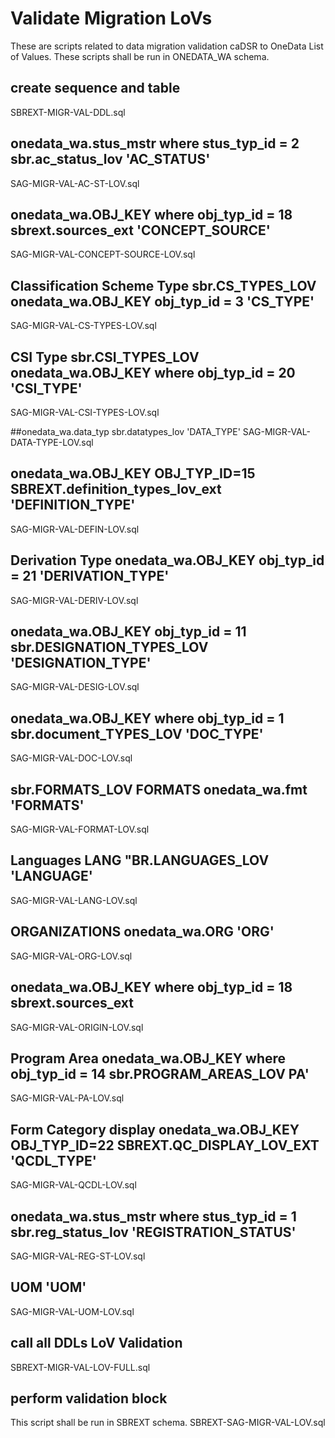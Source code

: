 # Validate Migration LoVs
These are scripts related to data migration validation caDSR to OneData List of Values.
These scripts shall be run in ONEDATA_WA schema.

## create sequence and table
SBREXT-MIGR-VAL-DDL.sql

## onedata_wa.stus_mstr where stus_typ_id = 2 sbr.ac_status_lov 'AC_STATUS'
SAG-MIGR-VAL-AC-ST-LOV.sql

## onedata_wa.OBJ_KEY where obj_typ_id = 18 sbrext.sources_ext 'CONCEPT_SOURCE'
SAG-MIGR-VAL-CONCEPT-SOURCE-LOV.sql

## Classification Scheme Type sbr.CS_TYPES_LOV onedata_wa.OBJ_KEY obj_typ_id = 3 'CS_TYPE'
SAG-MIGR-VAL-CS-TYPES-LOV.sql

## CSI Type sbr.CSI_TYPES_LOV onedata_wa.OBJ_KEY where obj_typ_id = 20 'CSI_TYPE'
SAG-MIGR-VAL-CSI-TYPES-LOV.sql

##onedata_wa.data_typ sbr.datatypes_lov 'DATA_TYPE'
SAG-MIGR-VAL-DATA-TYPE-LOV.sql

## onedata_wa.OBJ_KEY OBJ_TYP_ID=15 SBREXT.definition_types_lov_ext 'DEFINITION_TYPE'
SAG-MIGR-VAL-DEFIN-LOV.sql

## Derivation Type onedata_wa.OBJ_KEY obj_typ_id = 21 'DERIVATION_TYPE'
SAG-MIGR-VAL-DERIV-LOV.sql

## onedata_wa.OBJ_KEY obj_typ_id = 11 sbr.DESIGNATION_TYPES_LOV 'DESIGNATION_TYPE'
SAG-MIGR-VAL-DESIG-LOV.sql

## onedata_wa.OBJ_KEY where obj_typ_id = 1 sbr.document_TYPES_LOV 'DOC_TYPE'
SAG-MIGR-VAL-DOC-LOV.sql

## sbr.FORMATS_LOV FORMATS onedata_wa.fmt 'FORMATS'
SAG-MIGR-VAL-FORMAT-LOV.sql

## Languages LANG "BR.LANGUAGES_LOV 'LANGUAGE'
SAG-MIGR-VAL-LANG-LOV.sql

## ORGANIZATIONS onedata_wa.ORG 'ORG'
SAG-MIGR-VAL-ORG-LOV.sql

## onedata_wa.OBJ_KEY where obj_typ_id = 18 sbrext.sources_ext
SAG-MIGR-VAL-ORIGIN-LOV.sql

## Program Area  onedata_wa.OBJ_KEY where obj_typ_id = 14 sbr.PROGRAM_AREAS_LOV PA'
SAG-MIGR-VAL-PA-LOV.sql

## Form Category display onedata_wa.OBJ_KEY OBJ_TYP_ID=22 SBREXT.QC_DISPLAY_LOV_EXT  'QCDL_TYPE'
SAG-MIGR-VAL-QCDL-LOV.sql

## onedata_wa.stus_mstr where stus_typ_id = 1 sbr.reg_status_lov 'REGISTRATION_STATUS'
SAG-MIGR-VAL-REG-ST-LOV.sql

## UOM 'UOM'
SAG-MIGR-VAL-UOM-LOV.sql

## call all DDLs LoV Validation
SBREXT-MIGR-VAL-LOV-FULL.sql

## perform validation block
This script shall be run in SBREXT schema.
SBREXT-SAG-MIGR-VAL-LOV.sql





